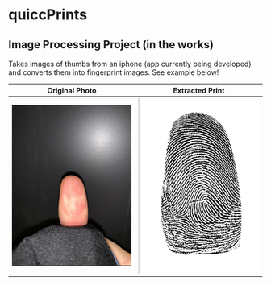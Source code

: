# quiccPrints
## Image Processing Project (in the works)

Takes images of thumbs from an iphone (app currently being developed) and converts them into fingerprint images.  See example below!

Original Photo                                                                        |  Extracted Print
:------------------------------------------------------------------------------------:|:-------------------------:
![Before](https://github.com/epeake/image_to_prints/blob/master/examples/finger.png)  |  ![After](https://github.com/epeake/image_to_prints/blob/master/examples/finger_print.png)
